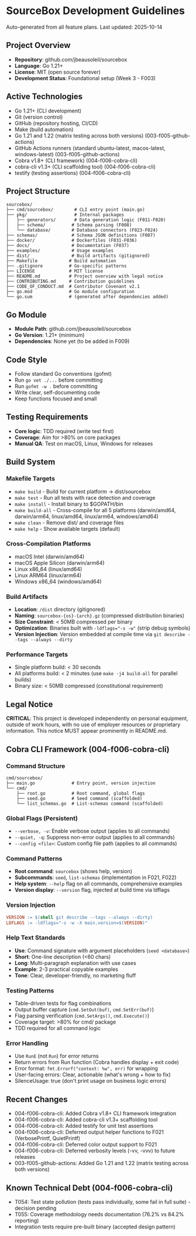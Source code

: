 # SourceBox Development Guidelines

Auto-generated from all feature plans. Last updated: 2025-10-14

## Project Overview
- **Repository**: github.com/jbeausoleil/sourcebox
- **Language**: Go 1.21+
- **License**: MIT (open source forever)
- **Development Status**: Foundational setup (Week 3 - F003)

## Active Technologies
- Go 1.21+ (CLI development)
- Git (version control)
- GitHub (repository hosting, CI/CD)
- Make (build automation)
- Go 1.21 and 1.22 (matrix testing across both versions) (003-f005-github-actions)
- GitHub Actions runners (standard ubuntu-latest, macos-latest, windows-latest) (003-f005-github-actions)
- Cobra v1.8+ (CLI framework) (004-f006-cobra-cli)
- cobra-cli v1.3+ (CLI scaffolding tool) (004-f006-cobra-cli)
- testify (testing assertions) (004-f006-cobra-cli)

## Project Structure
```
sourcebox/
├── cmd/sourcebox/        # CLI entry point (main.go)
├── pkg/                  # Internal packages
│   ├── generators/       # Data generation logic (F011-F020)
│   ├── schema/          # Schema parsing (F008)
│   └── database/        # Database connectors (F023-F024)
├── schemas/             # Schema JSON definitions (F007)
├── docker/              # Dockerfiles (F031-F036)
├── docs/                # Documentation (F037)
├── examples/            # Usage examples
├── dist/                # Build artifacts (gitignored)
├── Makefile            # Build automation
├── .gitignore          # Go-specific patterns
├── LICENSE             # MIT license
├── README.md           # Project overview with legal notice
├── CONTRIBUTING.md     # Contribution guidelines
├── CODE_OF_CONDUCT.md  # Contributor Covenant v2.1
├── go.mod              # Go module configuration
└── go.sum              # (generated after dependencies added)
```

## Go Module
- **Module Path**: github.com/jbeausoleil/sourcebox
- **Go Version**: 1.21+ (minimum)
- **Dependencies**: None yet (to be added in F009)

## Code Style
- Follow standard Go conventions (gofmt)
- Run `go vet ./...` before committing
- Run `gofmt -w .` before committing
- Write clear, self-documenting code
- Keep functions focused and small

## Testing Requirements
- **Core logic**: TDD required (write test first)
- **Coverage**: Aim for >80% on core packages
- **Manual QA**: Test on macOS, Linux, Windows for releases

## Build System

### Makefile Targets
- `make build` - Build for current platform → dist/sourcebox
- `make test` - Run all tests with race detection and coverage
- `make install` - Install binary to $GOPATH/bin
- `make build-all` - Cross-compile for all 5 platforms (darwin/amd64, darwin/arm64, linux/amd64, linux/arm64, windows/amd64)
- `make clean` - Remove dist/ and coverage files
- `make help` - Show available targets (default)

### Cross-Compilation Platforms
- macOS Intel (darwin/amd64)
- macOS Apple Silicon (darwin/arm64)
- Linux x86_64 (linux/amd64)
- Linux ARM64 (linux/arm64)
- Windows x86_64 (windows/amd64)

### Build Artifacts
- **Location**: `/dist` directory (gitignored)
- **Naming**: `sourcebox-{os}-{arch}.gz` (compressed distribution binaries)
- **Size Constraint**: < 50MB compressed per binary
- **Optimization**: Binaries built with `-ldflags="-s -w"` (strip debug symbols)
- **Version Injection**: Version embedded at compile time via `git describe --tags --always --dirty`

### Performance Targets
- Single platform build: < 30 seconds
- All platforms build: < 2 minutes (use `make -j4 build-all` for parallel builds)
- Binary size: < 50MB compressed (constitutional requirement)

## Legal Notice
**CRITICAL**: This project is developed independently on personal equipment, outside of work hours, with no use of employer resources or proprietary information. This notice MUST appear prominently in README.md.

## Cobra CLI Framework (004-f006-cobra-cli)

### Command Structure
```
cmd/sourcebox/
├── main.go              # Entry point, version injection
└── cmd/
    ├── root.go          # Root command, global flags
    ├── seed.go          # Seed command (scaffolded)
    └── list_schemas.go  # List-schemas command (scaffolded)
```

### Global Flags (Persistent)
- `--verbose, -v`: Enable verbose output (applies to all commands)
- `--quiet, -q`: Suppress non-error output (applies to all commands)
- `--config <file>`: Custom config file path (applies to all commands)

### Command Patterns
- **Root command**: `sourcebox` (shows help, version)
- **Subcommands**: `seed`, `list-schemas` (implementation in F021, F022)
- **Help system**: `--help` flag on all commands, comprehensive examples
- **Version display**: `--version` flag, injected at build time via ldflags

### Version Injection
```makefile
VERSION := $(shell git describe --tags --always --dirty)
LDFLAGS := -ldflags="-s -w -X main.version=$(VERSION)"
```

### Help Text Standards
- **Use**: Command signature with argument placeholders (`seed <database>`)
- **Short**: One-line description (<60 chars)
- **Long**: Multi-paragraph explanation with use cases
- **Example**: 2-3 practical copyable examples
- **Tone**: Clear, developer-friendly, no marketing fluff

### Testing Patterns
- Table-driven tests for flag combinations
- Output buffer capture (`cmd.SetOut(buf)`, `cmd.SetErr(buf)`)
- Flag parsing verification (`cmd.SetArgs()`, `cmd.Execute()`)
- Coverage target: >80% for cmd/ package
- TDD required for all command logic

### Error Handling
- Use `RunE` (not `Run`) for error returns
- Return errors from Run function (Cobra handles display + exit code)
- Error format: `fmt.Errorf("context: %w", err)` for wrapping
- User-facing errors: Clear, actionable (what's wrong + how to fix)
- SilenceUsage: true (don't print usage on business logic errors)

## Recent Changes
- 004-f006-cobra-cli: Added Cobra v1.8+ CLI framework integration
- 004-f006-cobra-cli: Added cobra-cli v1.3+ scaffolding tool
- 004-f006-cobra-cli: Added testify for unit test assertions
- 004-f006-cobra-cli: Deferred output helper functions to F021 (VerbosePrintf, QuietPrintf)
- 004-f006-cobra-cli: Deferred color output support to F021
- 004-f006-cobra-cli: Deferred verbosity levels (-vv, -vvv) to future releases
- 003-f005-github-actions: Added Go 1.21 and 1.22 (matrix testing across both versions)

## Known Technical Debt (004-f006-cobra-cli)
- T054: Test state pollution (tests pass individually, some fail in full suite) - decision pending
- T055: Coverage methodology needs documentation (76.2% vs 84.2% reporting)
- Integration tests require pre-built binary (accepted design pattern)

<!-- MANUAL ADDITIONS START -->
<!-- MANUAL ADDITIONS END -->
